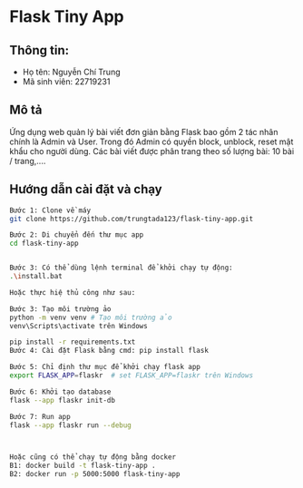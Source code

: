 # Flask Tiny App

## Thông tin:
- Họ tên: Nguyễn Chí Trung
- Mã sinh viên: 22719231


## Mô tả
Ứng dụng web quản lý bài viết đơn giản bằng Flask bao gồm 2 tác nhân chính là Admin và User. Trong đó Admin có quyền block, unblock, reset mật khẩu cho người dùng. Các bài viết được phân trang theo số lượng bài: 10 bài / trang,....

## Hướng dẫn cài đặt và chạy
```bash
Bước 1: Clone về máy
git clone https://github.com/trungtada123/flask-tiny-app.git

Bước 2: Di chuyển đến thư mục app
cd flask-tiny-app


Bước 3: Có thể dùng lệnh terminal để khởi chạy tự động:
.\install.bat

Hoặc thực hiệ thủ công như sau:

Bước 3: Tạo môi trường ảo
python -m venv venv # Tạo môi trường ảo
venv\Scripts\activate trên Windows

pip install -r requirements.txt
Bước 4: Cài đặt Flask bằng cmd: pip install flask

Bước 5: Chỉ định thư mục để khởi chạy flask app 
export FLASK_APP=flaskr  # set FLASK_APP=flaskr trên Windows

Bước 6: Khởi tạo database
flask --app flaskr init-db

Bước 7: Run app
flask --app flaskr run --debug



Hoặc cũng có thể chạy tự động bằng docker
B1: docker build -t flask-tiny-app .
B2: docker run -p 5000:5000 flask-tiny-app
